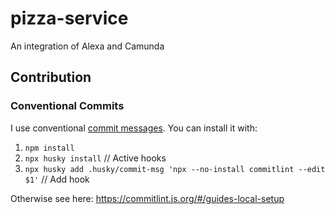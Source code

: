 # pizza-service
An integration of Alexa and Camunda

## Contribution
### Conventional Commits
I use conventional [commit messages](https://github.com/conventional-changelog/commitlint/tree/master/%40commitlint/config-conventional). You can install it with:
1. `npm install` 
2. `npx husky install` // Active hooks
3. `npx husky add .husky/commit-msg 'npx --no-install commitlint --edit $1'` // Add hook 

Otherwise see here: https://commitlint.js.org/#/guides-local-setup